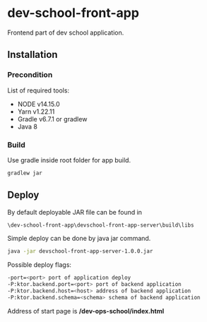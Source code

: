# dev-school-front-app
Frontend part of dev school application.

## Installation
### Precondition
List of required tools:
<ul>
    <li>NODE v14.15.0</li>
    <li>Yarn v1.22.11</li>
    <li>Gradle v6.7.1 or gradlew</li>
    <li>Java 8</li>
</ul>

### Build

Use gradle inside root folder for app build.

```bash
gradlew jar
```

## Deploy

By default deployable JAR file can be found in
```bash
\dev-school-front-app\devschool-front-app-server\build\libs
```

Simple deploy can be done by java jar command.
```bash
java -jar devschool-front-app-server-1.0.0.jar
```
Possible deploy flags:
```bash
-port=<port> port of application deploy
-P:ktor.backend.port=<port> port of backend application
-P:ktor.backend.host=<host> address of backend application     
-P:ktor.backend.schema=<schema> schema of backend application   
```

Address of start page is <b>/dev-ops-school/index.html</b>
